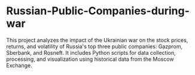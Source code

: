 # Russian-Public-Companies-during-war
This project analyzes the impact of the Ukrainian war on the stock prices, returns, and volatility of Russia's top three public companies: Gazprom, Sberbank, and Rosneft. It includes Python scripts for data collection, processing, and visualization using historical data from the Moscow Exchange.

